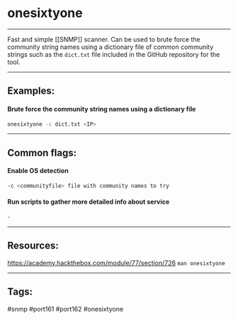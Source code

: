# onesixtyone
---
Fast and simple [[SNMP]] scanner. Can be used to brute force the community string names using a dictionary file of common community strings such as the `dict.txt` file included in the GitHub repository for the tool.

---
## Examples:
#### Brute force the community string names using a dictionary file
```bash
onesixtyone -c dict.txt <IP>
```

---
## Common flags:
#### Enable OS detection
```bash
-c <communityfile> file with community names to try
```
#### Run scripts to gather more detailed info about service
```bash
-
```

---
## Resources:
https://academy.hackthebox.com/module/77/section/726
`man onesixtyone`

---
## Tags:
#snmp #port161 #port162 #onesixtyone